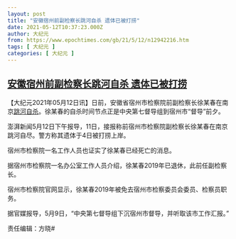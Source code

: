 ```yaml
---
layout: post
title: "安徽宿州前副检察长跳河自杀 遗体已被打捞"
date: 2021-05-12T10:37:23.000Z
author: 大纪元
from: https://www.epochtimes.com/gb/21/5/12/n12942216.htm
tags: [ 大纪元 ]
categories: [ 大纪元 ]
---
```

<!--1620815843000-->
[安徽宿州前副检察长跳河自杀 遗体已被打捞](https://www.epochtimes.com/gb/21/5/12/n12942216.htm)
------

<div>
<p>【大纪元2021年05月12日讯】日前，安徽省宿州市检察院前副检察长徐某春在南京<a href="https://www.epochtimes.com/gb/tag/%E8%B7%B3%E6%B2%B3%E8%87%AA%E6%9D%80.html">跳河自杀</a>。徐某春的自杀时间节点正是中央第七督导组到宿州市“督导”前夕。</p><p>澎湃新闻5月12日下午报导，11日，接报称前宿州市检察院副检察长徐某春在南京跳河自尽。警方称其遗体于4日被打捞上岸。</p><p>宿州市检察院一名工作人员也证实了徐某春已经死亡的消息。</p><p>据宿州市检察院一名办公室工作人员介绍，徐某春2019年已退休，此前任副检察长。</p><p>宿州市检察院官网显示，徐某春2019年被免去宿州市检察委员会委员、检察员职务。</p><p>据官媒报导，5月9日，“中央第七督导组下沉宿州市督导，并听取该市工作汇报。”</p><p>责任编辑：方晓#</p>
</div>

